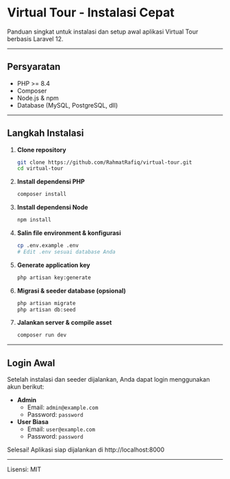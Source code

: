 ﻿
# Virtual Tour - Instalasi Cepat

Panduan singkat untuk instalasi dan setup awal aplikasi Virtual Tour berbasis Laravel 12.

---

## Persyaratan

- PHP >= 8.4
- Composer
- Node.js & npm
- Database (MySQL, PostgreSQL, dll)

---

## Langkah Instalasi

1. **Clone repository**

   ```bash
   git clone https://github.com/RahmatRafiq/virtual-tour.git
   cd virtual-tour
   ```

2. **Install dependensi PHP**

   ```bash
   composer install
   ```

3. **Install dependensi Node**

   ```bash
   npm install
   ```

4. **Salin file environment & konfigurasi**

   ```bash
   cp .env.example .env
   # Edit .env sesuai database Anda
   ```

5. **Generate application key**

   ```bash
   php artisan key:generate
   ```

6. **Migrasi & seeder database (opsional)**

   ```bash
   php artisan migrate
   php artisan db:seed
   ```

7. **Jalankan server & compile asset**

   ```bash
   composer run dev
   ```

---

## Login Awal

Setelah instalasi dan seeder dijalankan, Anda dapat login menggunakan akun berikut:

- **Admin**
  - Email: `admin@example.com`
  - Password: `password`
- **User Biasa**
  - Email: `user@example.com`
  - Password: `password`

Selesai! Aplikasi siap dijalankan di http://localhost:8000

---

Lisensi: MIT
